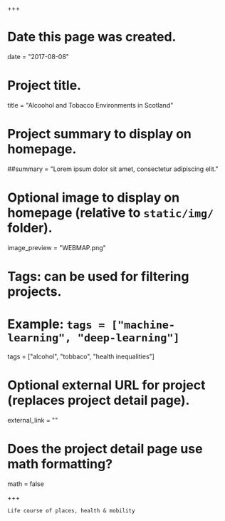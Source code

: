 +++
  # Date this page was created.
  date = "2017-08-08"
  
  # Project title.
  title = "Alcoohol and Tobacco Environments in Scotland"
  
  # Project summary to display on homepage.
  ##summary = "Lorem ipsum dolor sit amet, consectetur adipiscing elit."
  
  # Optional image to display on homepage (relative to `static/img/` folder).
  image_preview = "WEBMAP.png"
  
  # Tags: can be used for filtering projects.
  # Example: `tags = ["machine-learning", "deep-learning"]`
  tags = ["alcohol", "tobbaco", "health inequalities"]
  
  # Optional external URL for project (replaces project detail page).
  external_link = ""
  
  # Does the project detail page use math formatting?
  math = false
  
  +++
    
    Life course of places, health & mobility 
  